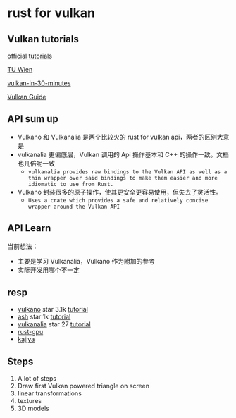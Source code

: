 # rust for vulkan

## Vulkan tutorials

[official tutorials](https://vulkan-tutorial.com/)

[TU Wien](https://www.youtube.com/watch?v=tLwbj9qys18&list=PLmIqTlJ6KsE1Jx5HV4sd2jOe3V1KMHHgn&index=1)

[vulkan-in-30-minutes](https://renderdoc.org/vulkan-in-30-minutes.html)

[Vulkan Guide](https://vkguide.dev/docs/chapter-1/vulkan_command_flow/)

## API sum up

- Vulkano 和 Vulkanalia 是两个比较火的 rust for vulkan api，两者的区别大意是
- vulkanalia 更偏底层，Vulkan 调用的 Api 操作基本和 C++ 的操作一致。文档也几倍呢一致
  - `vulkanalia provides raw bindings to the Vulkan API as well as a thin wrapper over said bindings to make them easier and more idiomatic to use from Rust. `
- Vulkano 封装很多的原子操作，使其更安全更容易使用，但失去了灵活性。
  - `Uses a crate which provides a safe and relatively concise wrapper around the Vulkan API`

## API Learn

当前想法：
- 主要是学习 Vulkanalia，Vulkano 作为附加的参考
- 实际开发用哪个不一定
 ## resp

- [vulkano](https://github.com/vulkano-rs/vulkano) star 3.1k [tutorial](https://github.com/bwasty/vulkan-tutorial-rs)
- [ash](https://github.com/ash-rs/ash) star 1k [tutorial](https://github.com/unknownue/vulkan-tutorial-rust)
- [vulkanalia](https://github.com/KyleMayes/vulkanalia) star 27 [tutorial](https://kylemayes.github.io/vulkanalia/introduction.html)
- [rust-gpu](https://github.com/EmbarkStudios/rust-gpu)
- [kajiya](https://github.com/embarkstudios/kajiya/)

## Steps

1. A lot of steps
2. Draw first Vulkan powered triangle on screen
3. linear transformations
4. textures
5. 3D models
